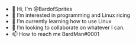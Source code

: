 - 👋 Hi, I’m @BardofSprites
- 👀 I’m interested in programming and Linux ricing
- 🌱 I’m currently learning how to use Linux
- 💞️ I’m looking to collaborate on whatever I can.
- 📫 How to reach me BardMan#0001 

<!---
BardofSprites/BardofSprites is a ✨ special ✨ repository because its `README.md` (this file) appears on your GitHub profile.
You can click the Preview link to take a look at your changes.
--->
